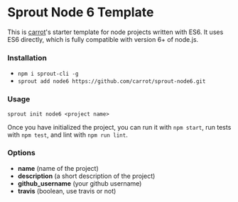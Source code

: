 # Sprout Node 6 Template

This is [carrot](http://carrot.is)'s starter template for node projects written with ES6. It uses ES6 directly, which is fully compatible with version 6+ of node.js.

### Installation

- `npm i sprout-cli -g`
- `sprout add node6 https://github.com/carrot/sprout-node6.git`

### Usage

`sprout init node6 <project name>`

Once you have initialized the project, you can run it with `npm start`, run tests with `npm test`, and lint with `npm run lint`.

### Options

- **name** (name of the project)
- **description** (a short description of the project)
- **github_username** (your github username)
- **travis** (boolean, use travis or not)
